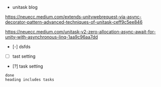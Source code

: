 

- unitask blog

https://neuecc.medium.com/extends-unitywebrequest-via-async-decorator-pattern-advanced-techniques-of-unitask-ceff9c5ee846

https://neuecc.medium.com/unitask-v2-zero-allocation-async-await-for-unity-with-asynchronous-linq-1aa9c96aa7dd

- [-] dsfds

- [ ] tast setting 
- [?] task setting




```tasks
done
heading includes tasks
```